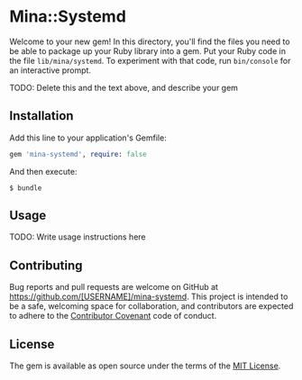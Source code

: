 # Mina::Systemd

Welcome to your new gem! In this directory, you'll find the files you need to be able to package up your Ruby library into a gem. Put your Ruby code in the file `lib/mina/systemd`. To experiment with that code, run `bin/console` for an interactive prompt.

TODO: Delete this and the text above, and describe your gem

## Installation

Add this line to your application's Gemfile:

```ruby
gem 'mina-systemd', require: false
```

And then execute:

    $ bundle

## Usage

TODO: Write usage instructions here

## Contributing

Bug reports and pull requests are welcome on GitHub at https://github.com/[USERNAME]/mina-systemd. This project is intended to be a safe, welcoming space for collaboration, and contributors are expected to adhere to the [Contributor Covenant](contributor-covenant.org) code of conduct.


## License

The gem is available as open source under the terms of the [MIT License](http://opensource.org/licenses/MIT).


